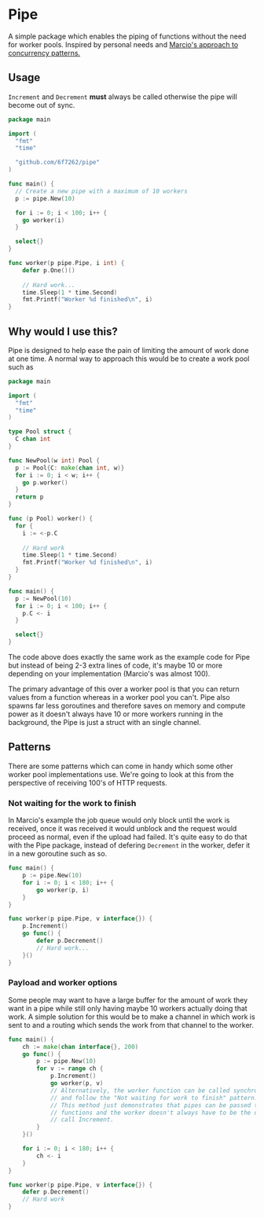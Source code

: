 # Pipe
A simple package which enables the piping of functions without the need for worker pools. Inspired by personal needs and [Marcio's approach to concurrency patterns.](http://marcio.io/2015/07/handling-1-million-requests-per-minute-with-golang/)

## Usage
`Increment` and `Decrement` **must** always be called otherwise the pipe will become out of sync.

```go
package main

import (
  "fmt"
  "time"

  "github.com/6f7262/pipe"
)

func main() {
  // Create a new pipe with a maximum of 10 workers
  p := pipe.New(10)

  for i := 0; i < 100; i++ {
    go worker(i) 
  }

  select{}
}

func worker(p pipe.Pipe, i int) {
    defer p.One()()
    
    // Hard work...
    time.Sleep(1 * time.Second)
    fmt.Printf("Worker %d finished\n", i)
}
```

## Why would I use this?
Pipe is designed to help ease the pain of limiting the amount of work done at one time. A normal way to approach this would be to create a work pool such as
```go
package main

import (
  "fmt"
  "time"
)

type Pool struct {
  C chan int
}

func NewPool(w int) Pool {
  p := Pool{C: make(chan int, w)}
  for i := 0; i < w; i++ {
    go p.worker()
  }
  return p
}

func (p Pool) worker() {
  for {
    i := <-p.C
    
    // Hard work
    time.Sleep(1 * time.Second)
    fmt.Printf("Worker %d finished\n", i)
  }
}

func main() {
  p := NewPool(10)
  for i := 0; i < 100; i++ {
    p.C <- i
  }

  select{}
}
```
The code above does exactly the same work as the example code for Pipe but instead of being 2-3 extra lines of code, it's maybe 10 or more depending on your implementation (Marcio's was almost 100).

The primary advantage of this over a worker pool is that you can return values from a function whereas in a worker pool you can't. Pipe also spawns far less goroutines and therefore saves on memory and compute power as it doesn't always have 10 or more workers running in the background, the Pipe is just a struct with an single channel.

## Patterns
There are some patterns which can come in handy which some other worker pool implementations use. We're going to look at this from the perspective of receiving 100's of HTTP requests.

### Not waiting for the work to finish
In Marcio's example the job queue would only block until the work is received, once it was received it would unblock and the request would proceed as normal, even if the upload had failed. It's quite easy to do that with the Pipe package, instead of defering `Decrement` in the worker, defer it in a new goroutine such as so.
```go
func main() {
    p := pipe.New(10)
    for i := 0; i < 180; i++ {
        go worker(p, i)
    }
}

func worker(p pipe.Pipe, v interface{}) {
    p.Increment()
    go func() {
        defer p.Decrement()
        // Hard work...
    }()
}
```

### Payload and worker options
Some people may want to have a large buffer for the amount of work they want in a pipe while still only having maybe 10 workers actually doing that work. A simple solution for this would be to make a channel in which work is sent to and a routing which sends the work from that channel to the worker.
```go
func main() {
    ch := make(chan interface{}, 200)
    go func() {
        p := pipe.New(10)
        for v := range ch {
            p.Increment()
            go worker(p, v)
            // Alternatively, the worker function can be called synchronously
            // and follow the "Not waiting for work to finish" pattern.
            // This method just demonstrates that pipes can be passed to other
            // functions and the worker doesn't always have to be the one to
            // call Increment.
        } 
    }()

    for i := 0; i < 180; i++ {
        ch <- i
    }
}

func worker(p pipe.Pipe, v interface{}) {
    defer p.Decrement()
    // Hard work
}
```

